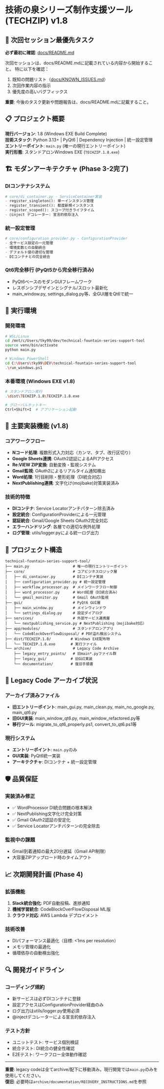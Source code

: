 # 技術の泉シリーズ制作支援ツール (TECHZIP) v1.8

## 🚨 次回セッション最優先タスク

**必ず最初に確認**: [docs/README.md](./docs/README.md)

次回セッションは、docs/README.mdに記載されている内容から開始すること。
特に以下を確認：
1. 既知の問題リスト（[docs/KNOWN_ISSUES.md](./docs/KNOWN_ISSUES.md)）
2. 次回作業内容の指示
3. 優先度の高いバグフィックス

**重要**: 今後のタスク更新や問題報告は、docs/README.mdに記載すること。

## 📋 プロジェクト概要
**現行バージョン**: 1.8 (Windows EXE Build Complete)  
**技術スタック**: Python 3.13+ | PyQt6 | Dependency Injection | 統一設定管理  
**エントリーポイント**: `main.py` (唯一の現行エントリーポイント)  
**実行形態**: スタンドアロンWindows EXE (`TECHZIP.1.8.exe`)

## 🏗️ モダンアーキテクチャ (Phase 3-2完了)

### DIコンテナシステム
```python
# core/di_container.py - ServiceContainer実装
- register_singleton(): 単一インスタンス管理
- register_transient(): 都度新規インスタンス
- register_scoped(): スコープ付きライフタイム
- @inject デコレーター: 宣言的依存注入
```

### 統一設定管理
```python
# core/configuration_provider.py - ConfigurationProvider
- 全サービス設定の一元管理
- 環境変数との自動統合
- デフォルト値の適切な管理
- DIコンテナとの完全統合
```

### Qt6完全移行 (PyQt5から完全移行済み)
- PyQt6ベースのモダンGUIフレームワーク
- レスポンシブデザインとシグナル/スロット最新化
- main_window.py, settings_dialog.py等、全GUI層をQt6で統一

## 🚀 実行環境

### 開発環境
```bash
# WSL/Linux
cd /mnt/c/Users/tky99/dev/technical-fountain-series-support-tool
source venv/bin/activate
python main.py

# Windows PowerShell
cd C:\Users\tky99\DEV\technical-fountain-series-support-tool
.\run_windows.ps1
```

### 本番環境 (Windows EXE v1.8)
```bash
# スタンドアロン実行
.\dist\TECHZIP.1.8\TECHZIP.1.8.exe

# グローバルホットキー
Ctrl+Shift+I  # アプリケーション起動
```

## 🔧 主要実装機能 (v1.8)

### コアワークフロー
- **Nコード処理**: 複数形式入力対応（カンマ、タブ、改行区切り）
- **Google Sheets連携**: OAuth2認証によるAPIアクセス
- **Re:VIEW ZIP変換**: 自動変換・監視システム
- **Gmail監視**: OAuth2によるリアルタイム通知検出
- **Word処理**: 1行目削除・整形処理（DI統合対応）
- **NextPublishing連携**: 文字化け(mojibake)対策実装済み

### 技術的特徴
- **DIコンテナ**: Service Locatorアンチパターン除去済み
- **設定統合**: ConfigurationProviderによる一元管理
- **認証統合**: Gmail/Google Sheets OAuth2完全対応
- **エラーハンドリング**: 各層での適切な例外処理
- **ログ管理**: utils/logger.pyによる統一ログ出力

## 📁 プロジェクト構造

```
technical-fountain-series-support-tool/
├── main.py                    # 唯一の現行エントリーポイント
├── core/                      # コアビジネスロジック層
│   ├── di_container.py        # DIコンテナ実装
│   ├── configuration_provider.py # 統一設定管理
│   ├── workflow_processor.py  # メインワークフロー制御
│   ├── word_processor.py      # Word処理（DI統合済み）
│   └── gmail_monitor.py       # Gmail OAuth監視
├── gui/                       # PyQt6 GUI層
│   ├── main_window.py         # メインウィンドウ
│   └── settings_dialog.py     # 設定ダイアログ
├── services/                  # 外部サービス連携層
│   └── nextpublishing_service.py # NextPublishing（mojibake対応）
├── app/modules/               # スタンドアロンアプリ
│   └── CodeBlockOverFlowDisposal/ # PDF溢れ検出システム
├── dist/TECHZIP.1.8/         # Windows EXE配布物
│   └── TECHZIP.1.8.exe       # 実行ファイル
└── archive/                   # Legacy Code Archive
    ├── legacy_entry_points/   # 旧main*.pyファイル群
    ├── legacy_gui/           # 旧GUI実装
    └── documentation/        # 復旧手順書
```

## 🔄 Legacy Code アーカイブ状況

### アーカイブ済みファイル
- **旧エントリーポイント**: main_gui.py, main_clean.py, main_no_google.py, main_qt6.py
- **旧GUI実装**: main_window_qt6.py, main_window_refactored.py等
- **移行ツール**: migrate_to_qt6_properly.ps1, convert_to_qt6.ps1等

### 現行システム
- **エントリーポイント**: `main.py`のみ
- **GUI実装**: PyQt6統一実装
- **アーキテクチャ**: DIコンテナ + 統一設定管理

## 🛡️ 品質保証

### 実装済み修正
- ✅ WordProcessor DI統合問題の根本解決
- ✅ NextPublishing文字化け完全対策
- ✅ Gmail OAuth2認証の安定化
- ✅ Service Locatorアンチパターンの完全除去

### 監視中の課題
- Gmail到着通知の最大20分遅延（Gmail API制限）
- 大容量ZIPアップロード時のタイムアウト

## 📈 次期開発計画 (Phase 4)

### 拡張機能
1. **Slack統合強化**: PDF自動投稿、進捗通知
2. **機械学習統合**: CodeBlockOverFlowDisposal ML版
3. **クラウド対応**: AWS Lambda デプロイメント

### 技術改善
- DIパフォーマンス最適化（目標: <1ms per resolution）
- メモリ管理の最適化
- 循環依存の自動検出強化

## 🔍 開発ガイドライン

### コーディング規約
- 新サービスは必ずDIコンテナに登録
- 設定アクセスはConfigurationProvider経由のみ
- ログ出力はutils/logger.py使用必須
- @injectデコレーターによる宣言的依存注入

### テスト方針
- ユニットテスト: サービス個別検証
- 統合テスト: DI統合の健全性確認
- E2Eテスト: ワークフロー全体動作確認

---

**重要**: legacy codeは全てarchive/配下に移動済み。現行開発では`main.py`のみを使用してください。  
**復旧**: 必要時は`archive/documentation/RECOVERY_INSTRUCTIONS.md`を参照
